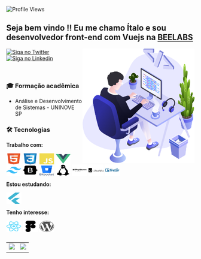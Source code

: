 ![Profile Views](http://estruyf-github.azurewebsites.net/api/VisitorHit?user=Italo-Tech&repo=Italo-Tech&countColorcountColor)

 ## Seja bem vindo !! Eu me chamo Ítalo e sou desenvolvedor front-end com Vuejs na [BEELABS](https://appbee.com.br/)
<img align="right" src="https://github.com/Italo-tech/italo-tech/blob/master/.github/images/user.png?raw=true" width="300"/>

<p align="left">
  <a href="https://twitter.com/taloHenrique20">
    <img alt="Siga no Twitter" src="https://img.shields.io/badge/-Twitter-1ca0f1?style=flat-square&labelColor=1ca0f1&logo=twitter&logoColor=white&link=https://twitter.com/taloHenrique20">
  </a>

 <a href="https://www.linkedin.com/in/italo-tech/">
    <img alt="Siga no Linkedin" src="https://img.shields.io/badge/-LinkedIn-blue?style=flat-square&logo=Linkedin&logoColor=white&link=https://www.linkedin.com/in/italo-tech/">
  </a>

[comment]: <> (  <a href="https://app.rocketseat.com.br/me/gelzieny-1566679543/">)

[comment]: <> (    <img alt="Stargazers" src="https://img.shields.io/badge/Blog-Rocketseat-%237159c1?style=flat&logo=ghost">)

[comment]: <> (  </a>  )
</p>
<br>

### :mortar_board: Formação acadêmica
- Análise e Desenvolvimento de Sistemas - UNINOVE SP

### 🛠 Tecnologias

**Trabalho com:**
<p align="left">
    <img align="center" alt="Ítalo-HTML" height="30" width="40" src="https://raw.githubusercontent.com/devicons/devicon/master/icons/html5/html5-original.svg">
    <img align="center" alt="Ítalo-CSS" height="30" width="40" src="https://raw.githubusercontent.com/devicons/devicon/master/icons/css3/css3-original.svg">
    <img align="center" alt="Ítalo-Javascript" height="30" width="40" src="https://raw.githubusercontent.com/devicons/devicon/master/icons/javascript/javascript-plain.svg">
    <img align="center" alt="Ítalo-Vuejs" height="30" width="40" src="https://raw.githubusercontent.com/devicons/devicon/master/icons/vuejs/vuejs-original.svg">
    <img align="center" alt="Ítalo-Tailwindcss" height="30" width="40" src="https://raw.githubusercontent.com/devicons/devicon/master/icons/tailwindcss/tailwindcss-plain.svg">
    <img align="center" alt="Ítalo-Bootstrap" height="30" width="40" src="https://raw.githubusercontent.com/devicons/devicon/master/icons/bootstrap/bootstrap-plain.svg">
    <img align="center" alt="Ítalo-Bitbucket" height="30" width="40" src="https://raw.githubusercontent.com/devicons/devicon/master/icons/bitbucket/bitbucket-original-wordmark.svg">
    <img align="center" alt="Ítalo-Linux" height="30" width="40" src="https://raw.githubusercontent.com/devicons/devicon/master/icons/linux/linux-plain.svg">
    <img align="center" alt="Ítalo-PhpStorm" height="30" width="40" src="https://raw.githubusercontent.com/devicons/devicon/master/icons/phpstorm/phpstorm-plain-wordmark.svg">
    <img align="center" alt="Ítalo-Ubuntu" height="30" width="40" src="https://raw.githubusercontent.com/devicons/devicon/master/icons/ubuntu/ubuntu-plain-wordmark.svg">
    <img align="center" alt="Ítalo-Ubuntu" height="30" width="40" src="https://raw.githubusercontent.com/devicons/devicon/master/icons/trello/trello-plain-wordmark.svg">
</p>

**Estou estudando:**

<p align="left">
    <!-- Flutter Icon -->
   <img align="center" alt="Ítalo-Flutter" height="30" width="40" src="https://raw.githubusercontent.com/devicons/devicon/master/icons/flutter/flutter-plain.svg">
</p>


**Tenho interesse:**

<p align="left">
    <!-- React Icon -->
    <img align="center" alt="Ítalo-React" height="30" width="40" src="https://raw.githubusercontent.com/devicons/devicon/master/icons/react/react-original.svg">
    <!-- React Icon -->
    <img align="center" alt="Ítalo-React" height="30" width="40" src="https://raw.githubusercontent.com/devicons/devicon/master/icons/figma/figma-plain.svg">
<!-- Wordpress Icon -->
   <img align="center" alt="Ítalo-Wordpress" height="30" width="40" src="https://raw.githubusercontent.com/devicons/devicon/master/icons/wordpress/wordpress-plain.svg">
</p>

<p align="center">
<table align='left'>
  <row>
    <td>
     <!-- Card -->
      <img height='172' src='https://github-readme-stats.vercel.app/api/top-langs/?username=Italo-Tech&layout=compact&theme=dark'>
    </td>
    <td>
      <img height='172' src='https://github-readme-stats.vercel.app/api?username=Italo-Tech&show_icons=true&theme=dark'>
    </td>
  </row>
</table>